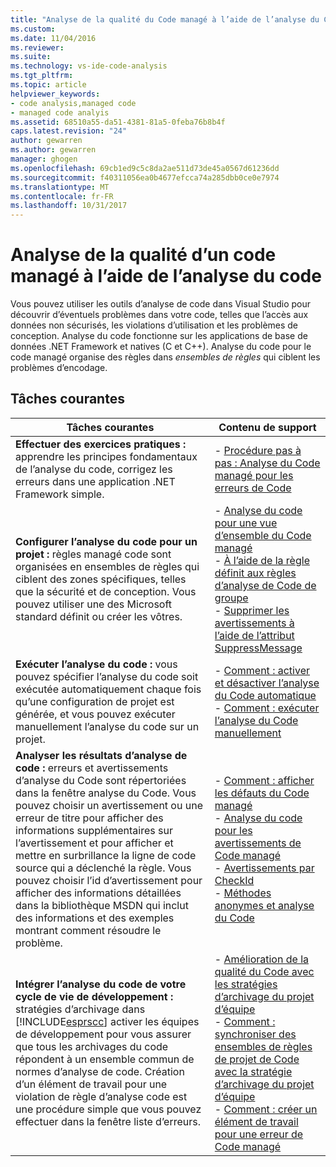 ```yaml
---
title: "Analyse de la qualité du Code managé à l’aide de l’analyse du Code | Documents Microsoft"
ms.custom: 
ms.date: 11/04/2016
ms.reviewer: 
ms.suite: 
ms.technology: vs-ide-code-analysis
ms.tgt_pltfrm: 
ms.topic: article
helpviewer_keywords:
- code analysis,managed code
- managed code analyis
ms.assetid: 68510a55-da51-4381-81a5-0feba76b8b4f
caps.latest.revision: "24"
author: gewarren
ms.author: gewarren
manager: ghogen
ms.openlocfilehash: 69cb1ed9c5c8da2ae511d73de45a0567d61236dd
ms.sourcegitcommit: f40311056ea0b4677efcca74a285dbb0ce0e7974
ms.translationtype: MT
ms.contentlocale: fr-FR
ms.lasthandoff: 10/31/2017
---
```

# <a name="analyzing-managed-code-quality-by-using-code-analysis"></a>Analyse de la qualité d’un code managé à l’aide de l’analyse du code
Vous pouvez utiliser les outils d’analyse de code dans Visual Studio pour découvrir d’éventuels problèmes dans votre code, telles que l’accès aux données non sécurisés, les violations d’utilisation et les problèmes de conception. Analyse du code fonctionne sur les applications de base de données .NET Framework et natives (C et C++). Analyse du code pour le code managé organise des règles dans *ensembles de règles* qui ciblent les problèmes d’encodage.  
  
## <a name="common-tasks"></a>Tâches courantes  
  
|Tâches courantes|Contenu de support|  
|------------------|------------------------|  
|**Effectuer des exercices pratiques :** apprendre les principes fondamentaux de l’analyse du code, corrigez les erreurs dans une application .NET Framework simple.|-   [Procédure pas à pas : Analyse du Code managé pour les erreurs de Code](../code-quality/walkthrough-analyzing-managed-code-for-code-defects.md)|  
|**Configurer l’analyse du code pour un projet :** règles managé code sont organisées en ensembles de règles qui ciblent des zones spécifiques, telles que la sécurité et de conception. Vous pouvez utiliser une des Microsoft standard définit ou créer les vôtres.|-   [Analyse du code pour une vue d’ensemble du Code managé](../code-quality/code-analysis-for-managed-code-overview.md)<br />-   [À l’aide de la règle définit aux règles d’analyse de Code de groupe](../code-quality/using-rule-sets-to-group-code-analysis-rules.md)<br />-   [Supprimer les avertissements à l’aide de l’attribut SuppressMessage](../code-quality/suppress-warnings-by-using-the-suppressmessage-attribute.md)|  
|**Exécuter l’analyse du code :** vous pouvez spécifier l’analyse du code soit exécutée automatiquement chaque fois qu’une configuration de projet est générée, et vous pouvez exécuter manuellement l’analyse du code sur un projet.|-   [Comment : activer et désactiver l’analyse du Code automatique](../code-quality/how-to-enable-and-disable-automatic-code-analysis-for-managed-code.md)<br />-   [Comment : exécuter l’analyse du Code manuellement](../code-quality/how-to-run-code-analysis-manually-for-managed-code.md)|  
|**Analyser les résultats d’analyse de code :** erreurs et avertissements d’analyse du Code sont répertoriées dans la fenêtre analyse du Code. Vous pouvez choisir un avertissement ou une erreur de titre pour afficher des informations supplémentaires sur l’avertissement et pour afficher et mettre en surbrillance la ligne de code source qui a déclenché la règle. Vous pouvez choisir l’id d’avertissement pour afficher des informations détaillées dans la bibliothèque MSDN qui inclut des informations et des exemples montrant comment résoudre le problème.|-   [Comment : afficher les défauts du Code managé](../code-quality/how-to-view-managed-code-defects.md)<br />-   [Analyse du code pour les avertissements de Code managé](../code-quality/code-analysis-for-managed-code-warnings.md)<br />-   [Avertissements par CheckId](../code-quality/code-analysis-warnings-for-managed-code-by-checkid.md)<br />-   [Méthodes anonymes et analyse du Code](../code-quality/anonymous-methods-and-code-analysis.md)|  
|**Intégrer l’analyse du code de votre cycle de vie de développement :** stratégies d’archivage dans [!INCLUDE[esprscc](../code-quality/includes/esprscc_md.md)] activer les équipes de développement pour vous assurer que tous les archivages du code répondent à un ensemble commun de normes d’analyse de code. Création d’un élément de travail pour une violation de règle d’analyse code est une procédure simple que vous pouvez effectuer dans la fenêtre liste d’erreurs.|-   [Amélioration de la qualité du Code avec les stratégies d’archivage du projet d’équipe](../code-quality/enhancing-code-quality-with-team-project-check-in-policies.md)<br />-   [Comment : synchroniser des ensembles de règles de projet de Code avec la stratégie d’archivage du projet d’équipe](../code-quality/how-to-synchronize-code-project-rule-sets-with-team-project-check-in-policy.md)<br />-   [Comment : créer un élément de travail pour une erreur de Code managé](../code-quality/how-to-create-a-work-item-for-a-managed-code-defect.md)|